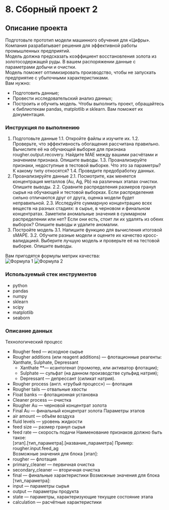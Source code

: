 # 8. Сборный проект 2

## Описание проекта
Подготовьте прототип модели машинного обучения для «Цифры». Компания разрабатывает решения для эффективной работы промышленных предприятий.  
Модель должна предсказать коэффициент восстановления золота из золотосодержащей руды. В вашем распоряжении данные с параметрами добычи и очистки.  
Модель поможет оптимизировать производство, чтобы не запускать предприятие с убыточными характеристиками.  
Вам нужно:
- Подготовить данные;
- Провести исследовательский анализ данных;
- Построить и обучить модель.
Чтобы выполнить проект, обращайтесь к библиотекам pandas, matplotlib и sklearn. Вам поможет их документация.

### Инструкция по выполнению
1. Подготовьте данные
    1.1. Откройте файлы и изучите их.
    1.2. Проверьте, что эффективность обогащения рассчитана правильно. Вычислите её на обучающей выборке для признака rougher.output.recovery. Найдите MAE между вашими расчётами и значением признака. Опишите выводы.
    1.3. Проанализируйте признаки, недоступные в тестовой выборке. Что это за параметры? К какому типу относятся?
    1.4. Проведите предобработку данных.
2. Проанализируйте данные
    2.1. Посмотрите, как меняется концентрация металлов (Au, Ag, Pb) на различных этапах очистки. Опишите выводы.
    2.2. Сравните распределения размеров гранул сырья на обучающей и тестовой выборках. Если распределения сильно отличаются друг от друга, оценка модели будет неправильной.
    2.3. Исследуйте суммарную концентрацию всех веществ на разных стадиях: в сырье, в черновом и финальном концентратах. Заметили аномальные значения в суммарном распределении или нет? Если они есть, стоит ли их удалять из обеих выборок? Опишите выводы и удалите аномалии.
3. Постройте модель
    3.1. Напишите функцию для вычисления итоговой sMAPE.
    3.2. Обучите разные модели и оцените их качество кросс-валидацией. Выберите лучшую модель и проверьте её на тестовой выборке. Опишите выводы.

Вам пригодятся формулы метрик качества:  
![Формула 1](https://c.radikal.ru/c01/2105/0d/90291a591801.jpg "Орк")
![Формула 2](https://a.radikal.ru/a41/2105/8c/59c2bf72669a.jpg "Орк")

### Используемый стек инструментов
- python
- pandas
- numpy
- sklearn
- scipy
- matplotlib
- seaborn

### Описание данных
Технологический процесс
- Rougher feed — исходное сырье
- Rougher additions (или reagent additions) — флотационные реагенты: Xanthate, Sulphate, Depressant
    - Xanthate **— ксантогенат (промотер, или активатор флотации);
    - Sulphate — сульфат (на данном производстве сульфид натрия);
    - Depressant — депрессант (силикат натрия).
- Rougher process (англ. «грубый процесс») — флотация
- Rougher tails — отвальные хвосты
- Float banks — флотационная установка
- Cleaner process — очистка
- Rougher Au — черновой концентрат золота
- Final Au — финальный концентрат золота
Параметры этапов
- air amount — объём воздуха
- fluid levels — уровень жидкости
- feed size — размер гранул сырья
- feed rate — скорость подачи
Наименование признаков должно быть такое:  
[этап].[тип_параметра].[название_параметра]
Пример: rougher.input.feed_ag  
Возможные значения для блока [этап]:
- rougher — флотация
- primary_cleaner — первичная очистка
- secondary_cleaner — вторичная очистка
- final — финальные характеристики
Возможные значения для блока [тип_параметра]:
- input — параметры сырья
- output — параметры продукта
- state — параметры, характеризующие текущее состояние этапа
- calculation — расчётные характеристики